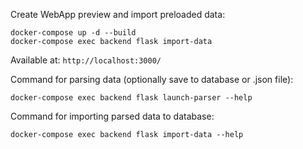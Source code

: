 Create WebApp preview and import preloaded data:
```
docker-compose up -d --build
docker-compose exec backend flask import-data
```
Available at: ```http://localhost:3000/```


Command for parsing data (optionally save to database or .json file):
```
docker-compose exec backend flask launch-parser --help
```
Command for importing parsed data to database:
```
docker-compose exec backend flask import-data --help
```
